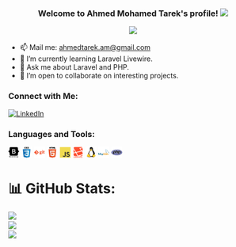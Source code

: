<!-- Your profile image and heading -->
<!--<img width="250" align="right" src="![image](https://github.com/wafaMohamed/wafaMohamed/assets/101423134/e136b979-c1da-4776-9dad-21362606a984)">-->

<h3 align="center">
  Welcome to Ahmed Mohamed Tarek's profile!
  <img src="https://media.giphy.com/media/hvRJCLFzcasrR4ia7z/giphy.gif" width="28">
</h3>

<!-- Typing SVG -->
<p align="center">
  <a href="https://github.com/DenverCoder1/readme-typing-svg"><img src="https://readme-typing-svg.herokuapp.com/?lines=Backend%20Developer;Passionate%20about%20Laravel&font=Fira%20Code&center=true&width=440&height=45&color=0d6efd&vCenter=true&size=25"></a>
</p>

<!-- Contact and info section -->
- 📫 Mail me: ahmedtarek.am@gmail.com
- 🌱 I’m currently learning Laravel Livewire.
- 💬 Ask me about Laravel and PHP.
- 👯 I’m open to collaborate on interesting projects.

### Connect with Me:

[![LinkedIn](https://img.shields.io/badge/LinkedIn-%230077B5.svg?logo=linkedin&logoColor=white)](https://linkedin.com/in/ahmed-mohamed-tarek-41a74a176)

### Languages and Tools:

<!-- Your skills and tools icons -->
<p align="left">
  <img src="https://raw.githubusercontent.com/devicons/devicon/master/icons/bootstrap/bootstrap-plain-wordmark.svg" alt="Bootstrap" width="22" height="22"/>
  <img src="https://raw.githubusercontent.com/devicons/devicon/master/icons/css3/css3-original-wordmark.svg" alt="CSS3" width="22" height="22"/>
  <img src="https://raw.githubusercontent.com/devicons/devicon/master/icons/git/git-plain-wordmark.svg" alt="Git" width="22" height="22"/>
  <img src="https://raw.githubusercontent.com/devicons/devicon/master/icons/html5/html5-original-wordmark.svg" alt="HTML5" width="22" height="22"/>
  <img src="https://raw.githubusercontent.com/devicons/devicon/master/icons/javascript/javascript-original.svg" alt="JavaScript" width="22" height="22"/>
  <img src="https://raw.githubusercontent.com/devicons/devicon/master/icons/laravel/laravel-plain-wordmark.svg" alt="Laravel" width="22" height="22"/>
  <img src="https://raw.githubusercontent.com/devicons/devicon/master/icons/linux/linux-original.svg" alt="Linux" width="22" height="22"/>
  <img src="https://raw.githubusercontent.com/devicons/devicon/master/icons/mysql/mysql-original-wordmark.svg" alt="MySQL" width="22" height="22"/>
  <img src="https://raw.githubusercontent.com/devicons/devicon/master/icons/php/php-original.svg" alt="PHP" width="22" height="22"/>
</p>

# 📊 GitHub Stats:

<!-- Your GitHub Stats cards -->
![](https://github-readme-stats.vercel.app/api?username=ahmedtarek14&theme=default&hide_border=false&include_all_commits=true&count_private=true)<br/>
![](https://github-readme-streak-stats.herokuapp.com/?user=ahmedtarek14&theme=default&hide_border=false)<br/>
![](https://github-readme-stats.vercel.app/api/top-langs/?username=ahmedtarek14&theme=default&hide_border=false&include_all_commits=true&count_private=true&layout=compact)
